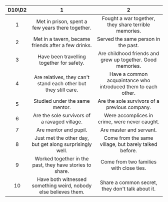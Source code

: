 |D10\D2|1|2|
|:-:|:-:|:-:|
|1|Met in prison, spent a few years there together.|Fought a war together, they share terrible memories.|
|2|Met in a tavern, became friends after a few drinks.|Served the same person in the past.|
|3|Have been travelling together for safety.|Are childhood friends and grew up together. Good memories.|
|4|Are relatives, they can't stand each other but they still care.|Have a common acquaintance who introduced them to each other.|
|5|Studied under the same mentor.|Are the sole survivors of a previous company.|
|6|Are the sole survivors of a ravaged village.|Were accomplices in crime, were never caught.|
|7|Are mentor and pupil.|Are master and servant.|
|8|Just met the other day, but get along surprisingly well.|Come from the same village, but barely talked before.|
|9|Worked together in the past, they have stories to share.|Come from two families with close ties.|
|10|Have both witnessed something weird, nobody else believes them.|Share a common secret, they don't talk about it.|
